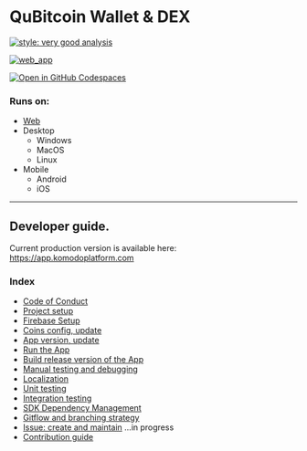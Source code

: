 # QuBitcoin Wallet & DEX

[![style: very good analysis](https://img.shields.io/badge/style-very_good_analysis-B22C89.svg)](https://pub.dev/packages/very_good_analysis)

<a href="https://app.komodoplatform.com" target="_blank">![web_app](https://github.com/KomodoPlatform/komodo-wallet-archive/assets/10762374/ca06f4bc-2e7a-40c6-9e06-e0872a32cbdf)</a>

[![Open in GitHub Codespaces](https://github.com/codespaces/badge.svg)](https://codespaces.new/KomodoPlatform/komodo-wallet?quickstart=1)

### Runs on: 
 - [Web](https://app.komodoplatform.com)
 - Desktop
   - Windows
   - MacOS
   - Linux
 - Mobile
   - Android
   - iOS

----

## Developer guide.

Current production version is available here: https://app.komodoplatform.com

### Index
- [Code of Conduct](docs/CODE_OF_CONDUCT.md)
- [Project setup](docs/PROJECT_SETUP.md)
- [Firebase Setup](docs/FIREBASE_SETUP.md)
- [Coins config, update](docs/COINS_CONFIG.md)
- [App version, update](docs/UPDATE_APP_VERSION.md)
- [Run the App](docs/BUILD_RUN_APP.md)
- [Build release version of the App](docs/BUILD_RELEASE.md)
- [Manual testing and debugging](docs/MANUAL_TESTING_DEBUGGING.md)
- [Localization](docs/LOCALIZATION.md)
- [Unit testing](docs/UNIT_TESTING.md)
- [Integration testing](docs/INTEGRATION_TESTING.md)
- [SDK Dependency Management](docs/SDK_DEPENDENCY_MANAGEMENT.md)
- [Gitflow and branching strategy](docs/GITFLOW_BRANCHING.md)
- [Issue: create and maintain](docs/ISSUE.md) ...in progress
- [Contribution guide](docs/CONTRIBUTION_GUIDE.md)

